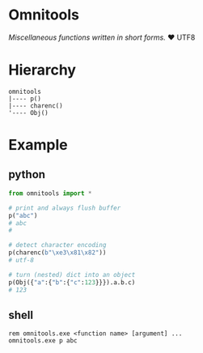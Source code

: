 # Omnitools

<i>Miscellaneous functions written in short forms.</i> &#10084; UTF8

# Hierarchy
```
omnitools
|---- p()
|---- charenc()
'---- Obj()
```

# Example

## python
```python
from omnitools import *

# print and always flush buffer
p("abc")
# abc
# 

# detect character encoding
p(charenc(b"\xe3\x81\x82"))
# utf-8

# turn (nested) dict into an object
p(Obj({"a":{"b":{"c":123}}}).a.b.c)
# 123
```

## shell
```shell script
rem omnitools.exe <function name> [argument] ...
omnitools.exe p abc
```